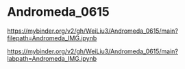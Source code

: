 # Andromeda_0615

https://mybinder.org/v2/gh/WeiLiu3/Andromeda_0615/main?filepath=Andromeda_IMG.ipynb

https://mybinder.org/v2/gh/WeiLiu3/Andromeda_0615/main?labpath=Andromeda_IMG.ipynb
